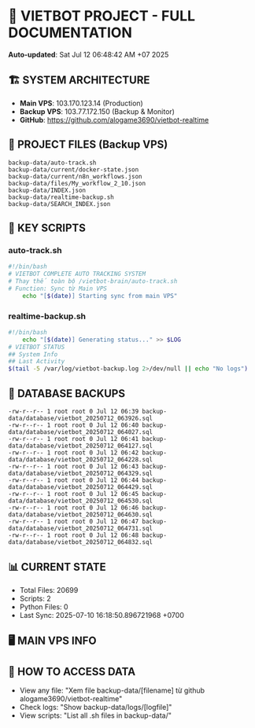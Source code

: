 # 🤖 VIETBOT PROJECT - FULL DOCUMENTATION
**Auto-updated**: Sat Jul 12 06:48:42 AM +07 2025

## 🏗️ SYSTEM ARCHITECTURE
- **Main VPS**: 103.170.123.14 (Production)
- **Backup VPS**: 103.77.172.150 (Backup & Monitor)
- **GitHub**: https://github.com/alogame3690/vietbot-realtime

## 📁 PROJECT FILES (Backup VPS)
```
backup-data/auto-track.sh
backup-data/current/docker-state.json
backup-data/current/n8n_workflows.json
backup-data/files/My_workflow_2_10.json
backup-data/INDEX.json
backup-data/realtime-backup.sh
backup-data/SEARCH_INDEX.json
```

## 🔧 KEY SCRIPTS
### auto-track.sh
```bash
#!/bin/bash
# VIETBOT COMPLETE AUTO TRACKING SYSTEM
# Thay thế toàn bộ /vietbot-brain/auto-track.sh
# Function: Sync từ Main VPS
    echo "[$(date)] Starting sync from main VPS"
```
### realtime-backup.sh
```bash
#!/bin/bash
    echo "[$(date)] Generating status..." >> $LOG
# VIETBOT STATUS
## System Info
## Last Activity
$(tail -5 /var/log/vietbot-backup.log 2>/dev/null || echo "No logs")
```

## 💾 DATABASE BACKUPS
```
-rw-r--r-- 1 root root 0 Jul 12 06:39 backup-data/database/vietbot_20250712_063926.sql
-rw-r--r-- 1 root root 0 Jul 12 06:40 backup-data/database/vietbot_20250712_064027.sql
-rw-r--r-- 1 root root 0 Jul 12 06:41 backup-data/database/vietbot_20250712_064127.sql
-rw-r--r-- 1 root root 0 Jul 12 06:42 backup-data/database/vietbot_20250712_064228.sql
-rw-r--r-- 1 root root 0 Jul 12 06:43 backup-data/database/vietbot_20250712_064329.sql
-rw-r--r-- 1 root root 0 Jul 12 06:44 backup-data/database/vietbot_20250712_064429.sql
-rw-r--r-- 1 root root 0 Jul 12 06:45 backup-data/database/vietbot_20250712_064530.sql
-rw-r--r-- 1 root root 0 Jul 12 06:46 backup-data/database/vietbot_20250712_064630.sql
-rw-r--r-- 1 root root 0 Jul 12 06:47 backup-data/database/vietbot_20250712_064731.sql
-rw-r--r-- 1 root root 0 Jul 12 06:48 backup-data/database/vietbot_20250712_064832.sql
```

## 📊 CURRENT STATE
- Total Files: 20699
- Scripts: 2
- Python Files: 0
- Last Sync: 2025-07-10 16:18:50.896721968 +0700

## 🖥️ MAIN VPS INFO


## 🚨 HOW TO ACCESS DATA
- View any file: "Xem file backup-data/[filename] từ github alogame3690/vietbot-realtime"
- Check logs: "Show backup-data/logs/[logfile]"
- View scripts: "List all .sh files in backup-data/"
